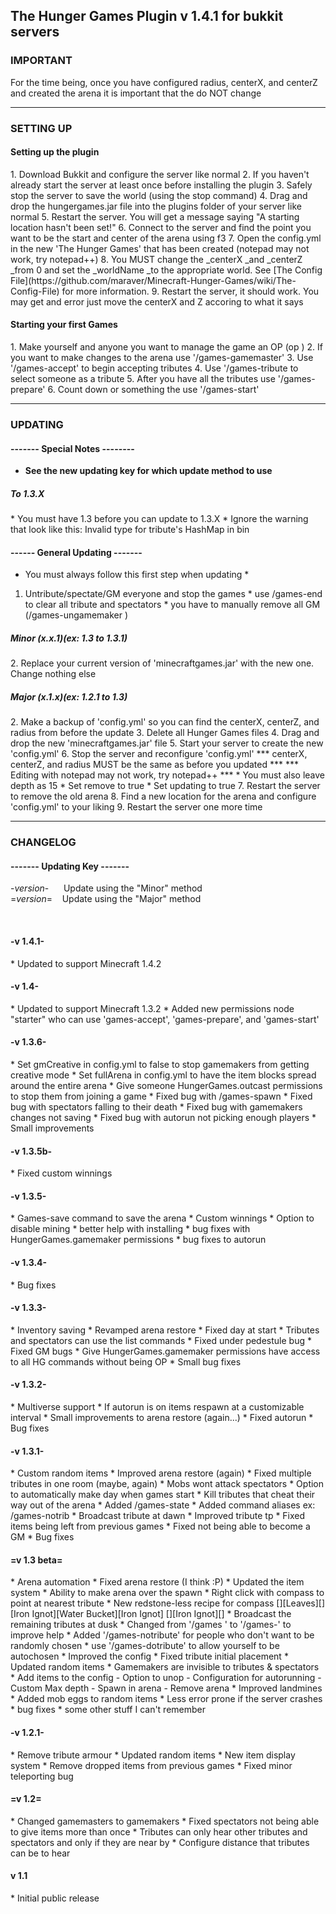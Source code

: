 <h2>The Hunger Games Plugin v 1.4.1 for bukkit servers</h2>

<h3>IMPORTANT</h3>

For the time being, once you have configured radius, centerX, and centerZ 
and created the arena it is important that the do NOT change

--------------------------------------------------------------------------------------------------------------
<h3>SETTING UP</h3>

<h4>Setting up the plugin</h4>
 1. Download Bukkit and configure the server like normal
 2. If you haven't already start the server at least once before installing the plugin
 3. Safely stop the server to save the world (using the stop command)
 4. Drag and drop the hungergames.jar file into the plugins folder of your server like normal
 5. Restart the server. You will get a message saying "A starting location hasn't been set!"
 6. Connect to the server and find the point you want to be the start and center of the arena using f3
 7. Open the config.yml in the new 'The Hunger Games' that has been created (notepad may not work, try notepad++)
 8. You MUST change the _centerX _and _centerZ _from 0 and set the _worldName _to the appropriate world. See [The Config File](https://github.com/maraver/Minecraft-Hunger-Games/wiki/The-Config-File) for more information.
 9. Restart the server, it should work. You may get and error just move the centerX and Z accoring to what it says

<h4>Starting your first Games</h4>
 1. Make yourself and anyone you want to manage the game an OP (op <name>)
 2. If you want to make changes to the arena use '/games-gamemaster'
 3. Use '/games-accept' to begin accepting tributes
 4. Use '/games-tribute <name> to select someone as a tribute
 5. After you have all the tributes use '/games-prepare'
 6. Count down or something the use '/games-start'

--------------------------------------------------------------------------------------------------------------
<h3>UPDATING</h3>

<h4>------- Special Notes --------</h4>
    
 * <b>See the new updating key for which update method to use</b>
	
<h5>To 1.3.X</h5>
 * You must have 1.3 before you can update to 1.3.X
 *  Ignore the warning that look like this:  Invalid type for tribute's HashMap in bin

<h4>------ General Updating -------</h4>
      
 * You must always follow this first step when updating *
 1. Untribute/spectate/GM everyone and stop the games
          * use /games-end to clear all tribute and spectators
          * you have to manually remove all GM (/games-ungamemaker <name>)

<h5>Minor (x.x.1)<i>(ex: 1.3 to 1.3.1)</i></h5>
 2. Replace your current version of 'minecraftgames.jar' with the new one. Change nothing else

<h5>Major (x.1.x)<i>(ex: 1.2.1 to 1.3)</i></h5>
 2. Make a backup of 'config.yml' so you can find the centerX, centerZ, and radius from before the update
 3. Delete all Hunger Games files
 4. Drag and drop the new 'minecraftgames.jar' file
 5. Start your server to create the new 'config.yml'
 6. Stop the server and reconfigure 'config.yml'
*** centerX, centerZ, and radius MUST be the same as before you updated ***
*** Editing with notepad may not work, try notepad++ ***
    * You must also leave depth as 15
    * Set remove to true
    * Set updating to true
 7. Restart the server to remove the old arena
 8. Find a new location for the arena and configure 'config.yml' to your liking
 9. Restart the server one more time

--------------------------------------------------------------------------------------------------------------
<h3>CHANGELOG</h3>

<h4>------- Updating Key -------</h4>
<p>
 -<i>version</i>-&nbsp;&nbsp;&nbsp;&nbsp;&nbsp;&nbsp;Update using the "Minor" method<br/>
 =<i>version</i>=&nbsp;&nbsp;&nbsp;&nbsp;Update using the "Major" method
</p><br/>
  
<h4>-v 1.4.1-</h4>
 * Updated to support Minecraft 1.4.2
  
<h4>-v 1.4-</h4>
 * Updated to support Minecraft 1.3.2
 * Added new permissions node "starter" who can use 'games-accept', 'games-prepare', and 'games-start'

<h4>-v 1.3.6-</h4>
 * Set gmCreative in config.yml to false to stop gamemakers from getting creative mode
 * Set fullArena in config.yml to have the item blocks spread around the entire arena
 * Give someone HungerGames.outcast permissions to stop them from joining a game
 * Fixed bug with /games-spawn
 * Fixed bug with spectators falling to their death
 * Fixed bug with gamemakers changes not saving
 * Fixed bug with autorun not picking enough players
 * Small improvements

<h4>-v 1.3.5b-</h4>
 * Fixed custom winnings

<h4>-v 1.3.5-</h4>
 * Games-save command to save the arena
 * Custom winnings
 * Option to disable mining
 * better help with installing
 * bug fixes with HungerGames.gamemaker permissions
 * bug fixes to autorun

<h4>-v 1.3.4-</h4>
 * Bug fixes

<h4>-v 1.3.3-</h4>
 * Inventory saving
 * Revamped arena restore
 * Fixed day at start
 * Tributes and spectators can use the list commands
 * Fixed under pedestule bug
 * Fixed GM bugs
 * Give HungerGames.gamemaker permissions have
           access to all HG commands without being OP
 * Small bug fixes

<h4>-v 1.3.2-</h4>
 * Multiverse support
 * If autorun is on items respawn at a customizable interval
 * Small improvements to arena restore (again...)
 * Fixed autorun
 * Bug fixes

<h4>-v 1.3.1-</h4>
 * Custom random items
 * Improved arena restore (again)
 * Fixed multiple tributes in one room (maybe, again)
 * Mobs wont attack spectators
 * Option to automatically make day when games start
 * Kill tributes that cheat their way out of the arena
 * Added /games-state
 * Added command aliases ex: /games-notrib
 * Broadcast tribute at dawn
 * Improved tribute tp
 * Fixed items being left from previous games
 * Fixed not being able to become a GM
 * Bug fixes

<h4>=v 1.3 beta=</h4>
 * Arena automation
 * Fixed arena restore (I think :P)
 * Updated the item system
 * Ability to make arena over the spawn
 * Right click with compass to point at nearest tribute
 * New redstone-less recipe for compass
      [][Leaves][]
      [Iron Ignot][Water Bucket][Iron Ignot]
      [][Iron Ignot][]
 * Broadcast the remaining tributes at dusk
 * Changed from '/games <command>' to '/games-<command>' to improve help
 * Added '/games-notribute' for people who don't want to be randomly chosen
 * use '/games-dotribute' to allow yourself to be autochosen
 * Improved the config
 * Fixed tribute initial placement
 * Updated random items
 * Gamemakers are invisible to tributes & spectators
 * Add items to the config
       - Option to unop
       - Configuration for autorunning
       - Custom Max depth
       - Spawn in arena
       - Remove arena
 * Improved landmines
 * Added mob eggs to random items
 * Less error prone if the server crashes
 * bug fixes
 * some other stuff I can't remember

<h4>-v 1.2.1-</h4>
 * Remove tribute armour
 * Updated random items
 * New item display system
 * Remove dropped items from previous games
 * Fixed minor teleporting bug

<h4>=v 1.2=</h4>
 * Changed gamemasters to gamemakers
 * Fixed spectators not being able to give items more than once
 * Tributes can only hear other tributes and spectators and only if they are near by
 * Configure distance that tributes can be to hear

<h4>v 1.1</h4>
 * Initial public release